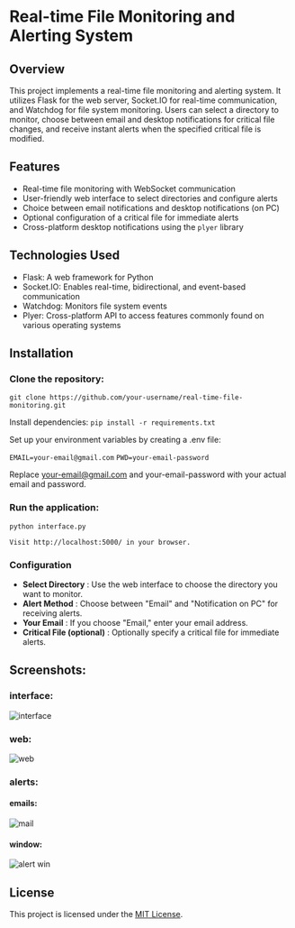 # Real-time File Monitoring and Alerting System

## Overview

This project implements a real-time file monitoring and alerting system. It utilizes Flask for the web server, Socket.IO for real-time communication, and Watchdog for file system monitoring. Users can select a directory to monitor, choose between email and desktop notifications for critical file changes, and receive instant alerts when the specified critical file is modified.

## Features

- Real-time file monitoring with WebSocket communication
- User-friendly web interface to select directories and configure alerts
- Choice between email notifications and desktop notifications (on PC)
- Optional configuration of a critical file for immediate alerts
- Cross-platform desktop notifications using the `plyer` library

## Technologies Used

- Flask: A web framework for Python
- Socket.IO: Enables real-time, bidirectional, and event-based communication
- Watchdog: Monitors file system events
- Plyer: Cross-platform API to access features commonly found on various operating systems

## Installation

### Clone the repository:

   ```git clone https://github.com/your-username/real-time-file-monitoring.git```

Install dependencies:
```pip install -r requirements.txt```

Set up your environment variables by creating a .env file:

```EMAIL=your-email@gmail.com```
```PWD=your-email-password```

Replace your-email@gmail.com and your-email-password with your actual email and password.

### Run the application:

    python interface.py

    Visit http://localhost:5000/ in your browser.


### Configuration

- **Select Directory** : Use the web interface to choose the directory you want to monitor.
- **Alert Method** : Choose between "Email" and "Notification on PC" for receiving alerts.
- **Your Email** : If you choose "Email," enter your email address.
- **Critical File (optional)** : Optionally specify a critical file for immediate alerts.

## Screenshots:
### interface:

![interface](https://github.com/ynstf/File-Monitoring-and-Alerting-System/assets/107154559/06c1c763-a57e-4d6c-98d1-6e6aa2b11c53)

### web:

![web](https://github.com/ynstf/File-Monitoring-and-Alerting-System/assets/107154559/620935a4-cbd4-422d-ab44-186c9511612e)

### alerts:
#### emails:
![mail](https://github.com/ynstf/File-Monitoring-and-Alerting-System/assets/107154559/900ea3f9-001f-4775-a5ce-0ffcb48f5685)
#### window:
![alert win](https://github.com/ynstf/File-Monitoring-and-Alerting-System/assets/107154559/6d70ba5f-7d5e-48b8-b517-bf6cf8c48a45)


## License

This project is licensed under the [MIT License](LICENSE).
